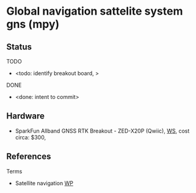 # Global navigation sattelite system gns (mpy)

## Status
TODO
* <todo: identify breakout board, >

DONE
* <done: intent to commit>

## Hardware

* SparkFun Allband GNSS RTK Breakout - ZED-X20P (Qwiic), [WS](https://www.sparkfun.com/sparkfun-allband-gnss-rtk-breakout-zed-x20p-qwiic.html), cost circa: $300, 

## References

Terms
* Satellite navigation [WP](https://en.wikipedia.org/wiki/Satellite_navigation)

